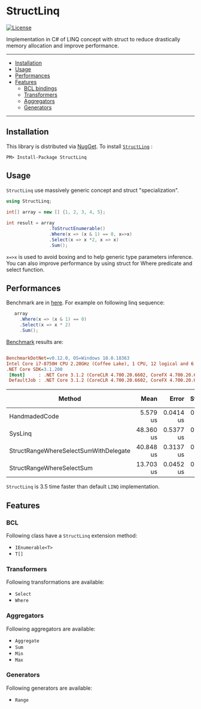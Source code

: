 # StructLinq
[![License](https://img.shields.io/badge/license-MIT-blue.svg)](https://github.com/reegeek/StructLinq/blob/master/LICENSE)

Implementation in C# of LINQ concept with struct to reduce drastically memory allocation and improve performance.

---
- [Installation](#Installation)
- [Usage](#Usage)
- [Performances](#Performances)
- [Features](#Features)
  - [BCL bindings](#BCL)
  - [Transformers](#Transformers)
  - [Aggregators](#Aggregators)
  - [Generators](#Generators)
---

## Installation
This library is distributed via [NugGet](https://www.nuget.org/).
To install [`StructLinq`]() :
  ```
  PM> Install-Package StructLinq
  ```

## Usage

`StructLinq` use massively generic concept and struct "specialization".

```csharp
using StructLinq;
 
int[] array = new [] {1, 2, 3, 4, 5};

int result = array
                .ToStructEnumerable()
                .Where(x => (x & 1) == 0, x=>x)
                .Select(x => x *2, x => x)
                .Sum();
```

`x=>x` is used to avoid boxing and to help generic type parameters inference.
You can also improve performance by using struct for Where predicate and select function.

## Performances

Benchmark are in [here](src\StructLinq.Benchmark).
For example on following linq sequence:
 ```csharp
    array
      .Where(x => (x & 1) == 0)
      .Select(x => x * 2)
      .Sum();
 ```
 [Benchmark](src\StructLinq.Benchmark\ArrayWhereSelectSum.cs) results are:

 ``` ini

BenchmarkDotNet=v0.12.0, OS=Windows 10.0.18363
Intel Core i7-8750H CPU 2.20GHz (Coffee Lake), 1 CPU, 12 logical and 6 physical cores
.NET Core SDK=3.1.200
  [Host]     : .NET Core 3.1.2 (CoreCLR 4.700.20.6602, CoreFX 4.700.20.6702), X64 RyuJIT
  DefaultJob : .NET Core 3.1.2 (CoreCLR 4.700.20.6602, CoreFX 4.700.20.6702), X64 RyuJIT

```
|                                Method |      Mean |     Error |    StdDev | Ratio | RatioSD | Gen 0 | Gen 1 | Gen 2 | Allocated |
|-------------------------------------- |----------:|----------:|----------:|------:|--------:|------:|------:|------:|----------:|
|                         HandmadedCode |  5.579 us | 0.0414 us | 0.0346 us |  1.00 |    0.00 |     - |     - |     - |         - |
|                               SysLinq | 48.360 us | 0.5377 us | 0.4767 us |  8.67 |    0.06 |     - |     - |     - |     104 B |
| StructRangeWhereSelectSumWithDelegate | 40.848 us | 0.3137 us | 0.2935 us |  7.31 |    0.06 |     - |     - |     - |      40 B |
|             StructRangeWhereSelectSum | 13.703 us | 0.0452 us | 0.0378 us |  2.46 |    0.02 |     - |     - |     - |         - |
 

`StructLinq` is 3.5 time faster than default `LINQ` implementation.

## Features

### BCL

Following class have a `StructLinq` extension method:
  - `IEnumerable<T>`
  - `T[]`

### Transformers
Following transformations are available:
  - `Select`
  - `Where`
### Aggregators
Following aggregators are available:
  - `Aggregate`
  - `Sum`
  - `Min`
  - `Max`
### Generators
Following generators are available:
  - `Range`




